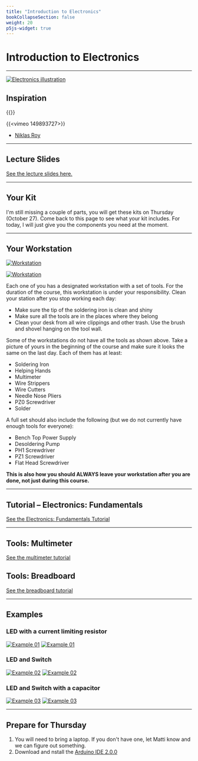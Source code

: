 ```yaml
---
title: "Introduction to Electronics"
bookCollapseSection: false
weight: 20
p5js-widget: true
---
```


# Introduction to Electronics

---

[![Electronics illustration](./img/ele.jpg)](./img/ele.jpg)

## Inspiration

{{<youtube rKhbUjVyKIc>}}

{{<vimeo 149893727>}}

- [Niklas Roy](https://www.niklasroy.com/)

---

## Lecture Slides

[See the lecture slides here.](https://miro.com/app/board/uXjVPKsDjlM=/?share_link_id=301025126870)

---

## Your Kit

I'm still missing a couple of parts, you will get these kits on Thursday (October 27). Come back to this page to see what your kit includes. For today, I will just give you the components you need at the moment.

---

## Your Workstation

[![Workstation](./img/workstation.jpg)](./img/workstation.jpg)

[![Workstation](./img/workstation-details.jpg)](./img/workstation-details.jpg)

Each one of you has a designated workstation with a set of tools. For the duration of the course, this workstation is under your responsibility. Clean your station after you stop working each day:

- Make sure the tip of the soldering iron is clean and shiny
- Make sure all the tools are in the places where they belong
- Clean your desk from all wire clippings and other trash. Use the brush and shovel hanging on the tool wall.

Some of the workstations do not have all the tools as shown above. Take a picture of yours in the beginning of the course and make sure it looks the same on the last day. Each of them has at least:

- Soldering Iron
- Helping Hands
- Multimeter
- Wire Strippers
- Wire Cutters
- Needle Nose Pliers
- PZ0 Screwdriver
- Solder

A full set should also include the following (but we do not currently have enough tools for everyone):

- Bench Top Power Supply
- Desoldering Pump
- PH1 Screwdriver
- PZ1 Screwdriver
- Flat Head Screwdriver

**This is also how you should ALWAYS leave your workstation after you are done, not just during this course.**

---

## Tutorial – Electronics: Fundamentals

[See the Electronics: Fundamentals Tutorial](../../../../tutorials/arduino-and-electronics/electronics/electronics-fundamentals/)

---

## Tools: Multimeter

[See the multimeter tutorial](../../../../tutorials/arduino-and-electronics/electronics/tools-multimeter/)

## Tools: Breadboard

[See the breadboard tutorial](../../../../tutorials/arduino-and-electronics/electronics/tools-breadboard/)

---

## Examples

### LED with a current limiting resistor

[![Example 01](./img/ex1.png)](./img/ex1.png)
[![Example 01](./img/ex1-bb.png)](./img/ex1-bb.png)

### LED and Switch

[![Example 02](./img/ex2.png)](./img/ex2.png)
[![Example 02](./img/ex2-bb.png)](./img/ex2-bb.png)

### LED and Switch with a capacitor

[![Example 03](./img/ex3.png)](./img/ex3.png)
[![Example 03](./img/ex3-bb.png)](./img/ex3-bb.png)

---

## Prepare for Thursday

1. You will need to bring a laptop. If you don't have one, let Matti know and we can figure out something.
2. Download and nstall the [Arduino IDE 2.0.0 ](https://www.arduino.cc/en/software)